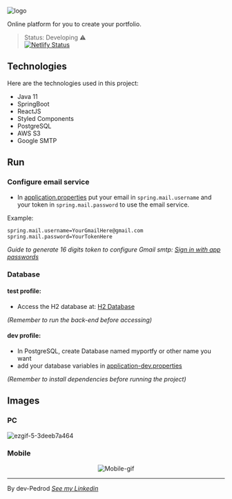 ![logo](https://user-images.githubusercontent.com/86006066/168495257-fa5789d9-6310-4ba9-9451-8f454d3a200f.svg)

Online platform for you to create your portfolio.

> Status: Developing ⚠️<br/>
> [![Netlify Status](https://api.netlify.com/api/v1/badges/e614ff05-ffac-4bbc-b65a-28829f98133e/deploy-status)](https://dev-myportfy.netlify.app/)


## Technologies
Here are the technologies used in this project:
- Java 11
- SpringBoot
- ReactJS
- Styled Components
- PostgreSQL
- AWS S3
- Google SMTP

## Run


### Configure email service

- In [application.properties](https://github.com/dev-Pedrod/My-Portfy/blob/master/myportfy-backend/src/main/resources/application.properties) put your email in `spring.mail.username` and your token in `spring.mail.password` to use the email service.

Example:
  ```
spring.mail.username=YourGmailHere@gmail.com
spring.mail.password=YourTokenHere
  ```
*Guide to generate 16 digits token to configure Gmail smtp:  [Sign in with app passwords](https://support.google.com/accounts/answer/185833)*

### Database
#### test profile:
- Access the H2 database at: [H2 Database](http://localhost:8080/h2-console/)

*(Remember to run the back-end before accessing)*

#### dev profile:
- In PostgreSQL, create Database named myportfy or other name you want
- add your database variables in [application-dev.properties](https://github.com/dev-Pedrod/My-Portfy/blob/master/myportfy-backend/src/main/resources/application-dev.properties)

*(Remember to install dependencies before running the project)*

## Images

### PC
 ![ezgif-5-3deeb7a464](https://user-images.githubusercontent.com/86006066/168493066-f34d6b5f-c01d-4646-af21-2f6a1a4520a9.gif)

### Mobile
<p align="center">
 <img alt="Mobile-gif" src="https://user-images.githubusercontent.com/86006066/168493070-7d39ca0f-8413-4bfe-b78f-4b4537d37fee.gif">
</p>

---
By dev-Pedrod  [*See my Linkedin*](https://www.linkedin.com/in/pedrooliveiradev/)
